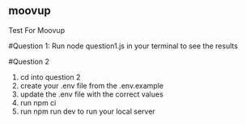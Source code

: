 ## moovup
Test For Moovup

#Question 1:
  Run node question1.js in your terminal to see the results

#Question 2
  1. cd into question 2
  2. create your .env file from the .env.example
  3. update the .env file with the correct values
  4. run npm ci
  5. run npm run dev to run your local server


